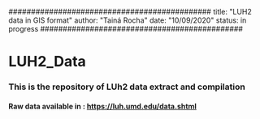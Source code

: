 #############################################
title: "LUH2 data in GIS format"
author: "Tainá Rocha"
date: "10/09/2020"
status: in progress
#############################################

# LUH2_Data
### This is the repository of LUh2 data extract and compilation 
#### Raw data available in : https://luh.umd.edu/data.shtml
